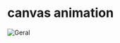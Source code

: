 # canvas animation

![Geral](https://github.com/ElielFernandes/canvasAnimation/gif/canvasAnimation.gif)
